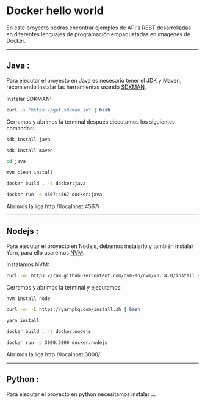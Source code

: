# Docker hello world

En este proyecto podras encontrar
ejemplos de API's REST desarrolladas en diferentes lenguajes de programación empaquetadas en imagenes de Docker.

---
## Java :

Para ejecutar el proyecto en Java es necesario tener el JDK y Maven, recomiendo instalar las herramientas usando [SDKMAN](https://sdkman.io/i).

Instalar SDKMAN:

```bash
curl -s "https://get.sdkman.io" | bash
```

Cerramos y abrimos la terminal después ejecutamos los siguientes comandos:

```bash
sdk install java

sdk install maven

cd java

mvn clean install

docker build . -t docker:java

docker run -p 4567:4567 docker:java
```

Abrimos la liga http://localhost:4567/

---
## Nodejs :

Para ejecutar el proyecto en Nodejs, debemos instalarlo y también instalar Yarn, para ello usaremos [NVM](https://github.com/nvm-sh/nvm).

Instalamos NVM:

```bash
curl -o- https://raw.githubusercontent.com/nvm-sh/nvm/v0.34.0/install.sh | bash
```

Cerramos y abrimos la terminal y ejecutamos:

```bash
nvm install node

curl -o- -L https://yarnpkg.com/install.sh | bash

yarn install

docker build . -t docker:nodejs

docker run -p 3000:3000 docker:nodejs
```
Abrimos la liga http://localhost:3000/

---
## Python :

Para ejecutar el proyecto en python necesitamos instalar ... 